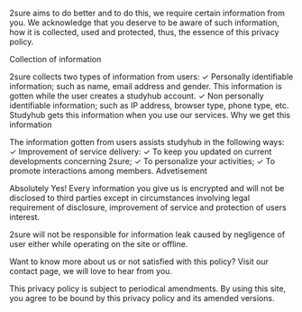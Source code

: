 2sure aims to do better and to do this, we require certain information from you. We acknowledge that you deserve to be aware of such information, how it is collected, used and protected, thus, the essence of this privacy policy.

Collection of information

2sure collects two types of information from users:
✓ Personally identifiable information; such as name, email address and gender. This information is gotten while the user creates a studyhub account.
✓ Non personally identifiable information; such as IP address, browser type, phone type, etc. Studyhub gets this information when you use our services.
Why we get this information

The information gotten from users assists studyhub in the following ways:
✓ Improvement of service delivery:
✓ To keep you updated on current developments concerning 2sure;
✓ To personalize your activities;
✓ To promote interactions among members.
Advetisement



Absolutely Yes! Every information you give us is encrypted and will not be disclosed to third parties except in circumstances involving legal requirement of disclosure, improvement of service and protection of users interest.

2sure will not be responsible for information leak caused by negligence of user either while operating on the site or offline.

Want to know more about us or not satisfied with this policy? Visit our contact page, we will love to hear from you.

This privacy policy is subject to periodical amendments. By using this site, you agree to be bound by this privacy policy and its amended versions.
